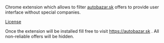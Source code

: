 Chrome extension which allows to filter [autobazar.sk](https://autobazar.sk) offers to provide user interface without special companies. 

[License](license.md)

Once the extension will be installed fill free to visit https://autobazar.sk . All non-reliable offers will be hidden.
